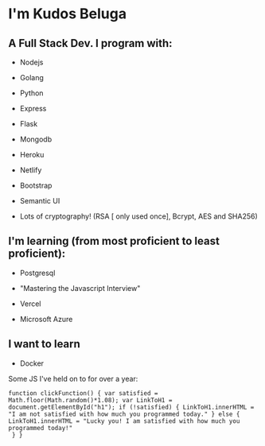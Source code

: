 # I'm Kudos Beluga
## A Full Stack Dev. I program with:

* Nodejs

* Golang

* Python

* Express

* Flask

* Mongodb

* Heroku

* Netlify

* Bootstrap

* Semantic UI

* Lots of cryptography! (RSA \[ only used once\], Bcrypt, AES and SHA256)

## I'm learning (from most proficient to least proficient):

* Postgresql

* "Mastering the Javascript Interview"

* Vercel

* Microsoft Azure

## I want to learn
 
  * Docker

Some JS I've held on to for over a year:
```
function clickFunction() { var satisfied = Math.floor(Math.random()*1.08); var LinkToH1 = document.getElementById("h1"); if (!satisfied) { LinkToH1.innerHTML = "I am not satisfied with how much you programmed today." } else { LinkToH1.innerHTML = "Lucky you! I am satisfied with how much you programmed today!"
 } }
 ```

